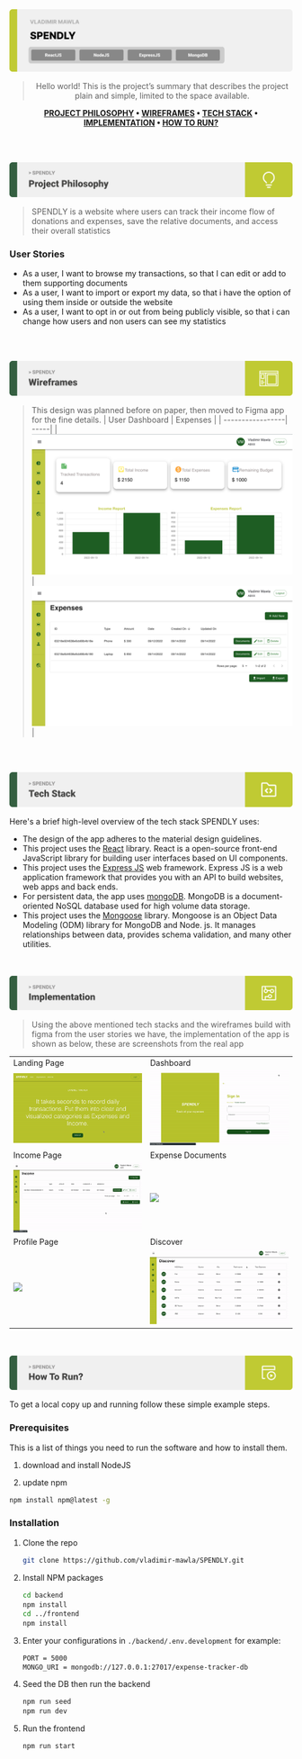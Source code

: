 <img src="./readme/title1.svg"/>

<div align="center">

> Hello world! This is the project’s summary that describes the project plain and simple, limited to the space available.

**[PROJECT PHILOSOPHY](#project-philosophy) • [WIREFRAMES](#wireframes) • [TECH STACK](#tech-stack) • [IMPLEMENTATION](#implementation) • [HOW TO RUN?](#how-to-run)**

</div>

<br><br>

<img src="./readme/title2.svg" id="project-philosophy"/>

> SPENDLY is a website where users can track their income flow of donations and expenses, save the relative documents, and access their overall statistics

### User Stories

- As a user, I want to browse my transactions, so that I can edit or add to them supporting documents
- As a user, I want to import or export my data, so that i have the option of using them inside or outside the website
- As a user, I want to opt in or out from being publicly visible, so that i can change how users and non users can see my statistics

<br><br>

<img src="./readme/title3.svg" id="wireframes"/>

> This design was planned before on paper, then moved to Figma app for the fine details.
> | User Dashboard | Expenses |
> | -----------------| -----|
> | ![UserDashboard](./readme/figma-dash.png) | ![Expenses](./readme/figma-expenses.png) |

<br><br>

<img src="./readme/title4.svg" id="tech-stack"/>

Here's a brief high-level overview of the tech stack SPENDLY uses:

- The design of the app adheres to the material design guidelines.
- This project uses the [React](https://reactjs.org/) library. React is a open-source front-end JavaScript library for building user interfaces based on UI components.
- This project uses the [Express JS](https://expressjs.com/) web framework. Express JS is a web application framework that provides you with an API to build websites, web apps and back ends.
- For persistent data, the app uses [mongoDB](https://www.mongodb.com/). MongoDB is a document-oriented NoSQL database used for high volume data storage.
- This project uses the [Mongoose](https://mongoosejs.com/) library. Mongoose is an Object Data Modeling (ODM) library for MongoDB and Node. js. It manages relationships between data, provides schema validation, and many other utilities.

<br><br>
<img src="./readme/title5.svg" id="implementation"/>

> Using the above mentioned tech stacks and the wireframes build with figma from the user stories we have, the implementation of the app is shown as below, these are screenshots from the real app

<table>
   <tr>
    <td>Landing Page</td>
    <td>Dashboard</td>
   </tr>
   <tr>
    <td><img src="readme/landing.gif" /></td>
    <td><img src="readme/dash.gif"/></td>
   </tr>
   <tr>
    <td>Income Page</td>
    <td>Expense Documents</td>
   </tr>
   <tr>
    <td><img src="readme/income.gif"/></td>
    <td><img src="readme/Docs.gif"/></td>
   </tr>
   <tr>
    <td>Profile Page</td>
    <td>Discover</td>
   </tr> 
   <tr>
    <td><img src="readme/Profile.gif"/></td>
    <td><img src="readme/Discover.gif"/></td>
   </tr>
</table>

<br><br>
<img src="./readme/title6.svg" id="how-to-run"/>

To get a local copy up and running follow these simple example steps.

### Prerequisites

This is a list of things you need to run the software and how to install them.

1. download and install NodeJS

2. update npm

```sh
npm install npm@latest -g
```

### Installation

1. Clone the repo
   ```sh
   git clone https://github.com/vladimir-mawla/SPENDLY.git
   ```
2. Install NPM packages
   ```sh
   cd backend
   npm install
   cd ../frontend
   npm install
   ```
3. Enter your configurations in `./backend/.env.development` for example:
   ```env
   PORT = 5000
   MONGO_URI = mongodb://127.0.0.1:27017/expense-tracker-db
   ```
4. Seed the DB then run the backend
   ```sh
   npm run seed
   npm run dev
   ```
5. Run the frontend
   ```sh
   npm run start
   ```
